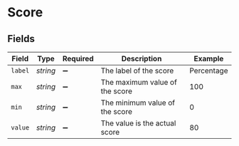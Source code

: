 # Score


## Fields

| Field                          | Type                           | Required                       | Description                    | Example                        |
| ------------------------------ | ------------------------------ | ------------------------------ | ------------------------------ | ------------------------------ |
| `label`                        | *string*                       | :heavy_minus_sign:             | The label of the score         | Percentage                     |
| `max`                          | *string*                       | :heavy_minus_sign:             | The maximum value of the score | 100                            |
| `min`                          | *string*                       | :heavy_minus_sign:             | The minimum value of the score | 0                              |
| `value`                        | *string*                       | :heavy_minus_sign:             | The value is the actual score  | 80                             |